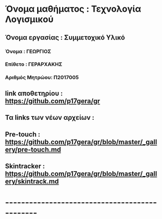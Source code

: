 # Όνομα μαθήματος : Τεχνολογία Λογισμικού
## Όνομα εργασίας : Συμμετοχικό Υλικό
### Όνομα : ΓΕΩΡΓΙΟΣ
### Επίθετο : ΓΕΡΑΡΧΑΚΗΣ
### Αριθμός Μητρώου: Π2017005
 ## link αποθετηρίου : https://github.com/p17gera/gr
 ## Τα links των νέων αρχείων :
 ## Pre-touch : https://github.com/p17gera/gr/blob/master/_gallery/pre-touch.md
 ## Skintracker : https://github.com/p17gera/gr/blob/master/_gallery/skintrack.md
 
 # ----------------------------------------------
